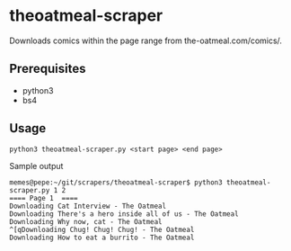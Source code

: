 # theoatmeal-scraper

Downloads comics within the page range from the-oatmeal.com/comics/.

## Prerequisites
* python3
* bs4

## Usage
```
python3 theoatmeal-scraper.py <start page> <end page>
```
Sample output
```
memes@pepe:~/git/scrapers/theoatmeal-scraper$ python3 theoatmeal-scraper.py 1 2
==== Page 1  ====
Downloading Cat Interview - The Oatmeal
Downloading There's a hero inside all of us - The Oatmeal
Downloading Why now, cat - The Oatmeal
^[qDownloading Chug! Chug! Chug! - The Oatmeal
Downloading How to eat a burrito - The Oatmeal
```


